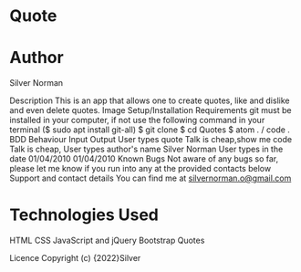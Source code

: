 # Quote

# Author
Silver Norman

 Description
This is an app that allows one to create quotes, like and dislike and even delete quotes. Image
Setup/Installation Requirements
git must be installed in your computer, if not use the following command in your terminal ($ sudo apt install git-all)
$ git clone 
$ cd Quotes
$ atom . / code .
BDD
Behaviour	Input	Output
User types quote	Talk is cheap,show me code	Talk is cheap,
User types author's name	Silver Norman
 User types in the date	01/04/2010	01/04/2010
Known Bugs
Not aware of any bugs so far, please let me know if you run into any at the provided contacts below
Support and contact details
You can find me at silvernorman.o@gmail.com 

# Technologies Used

HTML
CSS
JavaScript and jQuery
Bootstrap
 Quotes

Licence
Copyright (c) {2022}Silver